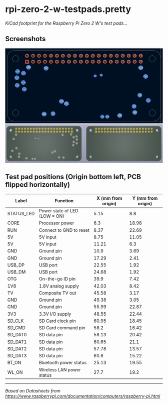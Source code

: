 # rpi-zero-2-w-testpads.pretty
*KiCad footprint for the Raspberry Pi Zero 2 W's test pads...*

## Screenshots
![Description 2](docs/footprint.png)
![Description 1](docs/3d_b_f.png)

## Test pad positions (Origin bottom left, PCB flipped horizontally)
|Label     |Function                     |X (mm from origin)|Y (mm from origin)|
|----------|-----------------------------|------------------|------------------|
|STATUS_LED|Power state of LED (LOW = ON)|5.15              |8.8               |
|CORE      |Processor power              |6.3               |18.98             |
|RUN       |Connect to GND to reset      |8.37              |22.69             |
|5V        |5V input                     |8.75              |11.05             |
|5V        |5V input                     |11.21             |6.3               |
|GND       |Ground pin                   |10.9              |3.69              |
|GND       |Ground pin                   |17.29             |2.41              |
|USB_DP    |USB port                     |22.55             |1.92              |
|USB_DM    |USB port                     |24.68             |1.92              |
|OTG       |On-the-go ID pin             |39.9              |7.42              |
|1V8       |1.8V analog supply           |42.03             |8.42              |
|TV        |Composite TV out             |45.58             |3.17              |
|GND       |Ground pin                   |49.38             |3.05              |
|GND       |Ground pin                   |55.99             |22.87             |
|3V3       |3.3V I/O supply              |48.55             |22.44             |
|SD_CLK    |SD Card clock pin            |60.95             |18.45             |
|SD_CMD    |SD Card command pin          |58.2              |16.42             |
|SD_DAT0   |SD data pin                  |58.13             |20.42             |
|SD_DAT1   |SD data pin                  |60.65             |21.1              |
|SD_DAT2   |SD data pin                  |57.78             |13.57             |
|SD_DAT3   |SD data pin                  |60.8              |15.22             |
|BT_ON     |Bluetooth power status       |25.13             |19.55             |
|WL_ON     |Wireless LAN power status    |27.7              |19.2              |

---
*Based on Datasheets from https://www.raspberrypi.com/documentation/computers/raspberry-pi.html*
